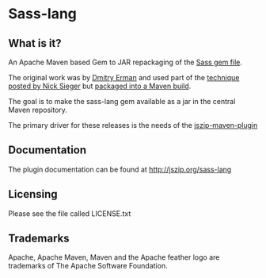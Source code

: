 Sass-lang
==================

What is it?
-----------

An Apache Maven based Gem to JAR repackaging of the [Sass gem file](http://sass-lang.com). 

The original work was by [Dmitry Erman](https://github.com/dmitrye/sass-gems) and used part of the 
[technique posted by Nick Sieger](http://blog.nicksieger.com/articles/2009/01/10/jruby-1-1-6-gems-in-a-jar) 
but [packaged into a Maven build](http://pastebin.com/KPeZ8mpG).

The goal is to make the sass-lang gem available as a jar in the central Maven repository. 

The primary driver for these releases is the needs of the 
[jszip-maven-plugin](http://jszip.org/jszip-maven-plugin) 

Documentation
-------------

The plugin documentation can be found at http://jszip.org/sass-lang

Licensing
---------

Please see the file called LICENSE.txt

Trademarks
----------
Apache, Apache Maven, Maven and the Apache feather logo are trademarks of The Apache Software Foundation.
